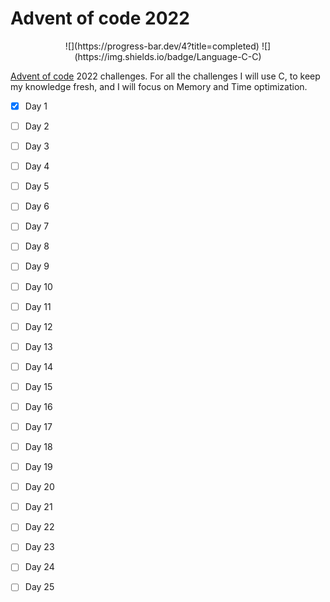 # Advent of code 2022

<p style="text-align: center;"> ![](https://progress-bar.dev/4?title=completed) ![](https://img.shields.io/badge/Language-C-C) </p>

[Advent of code](https://adventofcode.com) 2022 challenges.
For all the challenges I will use C, to keep my knowledge fresh, and I will focus on Memory and Time optimization. 

- [X] Day 1
- [ ] Day 2
- [ ] Day 3
- [ ] Day 4
- [ ] Day 5
- [ ] Day 6
- [ ] Day 7
- [ ] Day 8
- [ ] Day 9
- [ ] Day 10
- [ ] Day 11
- [ ] Day 12
- [ ] Day 13
- [ ] Day 14
- [ ] Day 15
- [ ] Day 16
- [ ] Day 17
- [ ] Day 18
- [ ] Day 19
- [ ] Day 20
- [ ] Day 21
- [ ] Day 22
- [ ] Day 23
- [ ] Day 24
- [ ] Day 25


